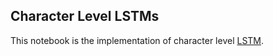 ## Character Level LSTMs

This notebook is the implementation of character level [LSTM](https://en.wikipedia.org/wiki/Long_short-term_memory).
